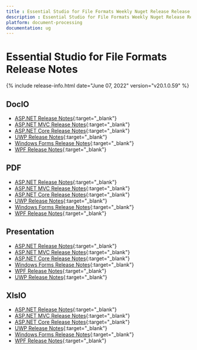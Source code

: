 ```yaml
---
title : Essential Studio for File Formats Weekly Nuget Release Release Notes  
description : Essential Studio for File Formats Weekly Nuget Release Release Notes  
platform: document-processing
documentation: ug
---
```


# Essential Studio for File Formats  Release Notes  

{% include release-info.html date="June 07, 2022" version="v20.1.0.59" %} 

## DocIO

* [ASP.NET Release Notes](/aspnet/release-notes/v20.1.0.59#docio){:target="_blank"}
* [ASP.NET MVC Release Notes](/aspnetmvc/release-notes/v20.1.0.59#docio){:target="_blank"}
* [ASP.NET Core Release Notes](/aspnet-core/release-notes/v20.1.0.59#docio){:target="_blank"}
* [UWP Release Notes](/uwp/release-notes/v20.1.0.59#docio){:target="_blank"}
* [Windows Forms Release Notes](/windowsforms/release-notes/v20.1.0.59#docio){:target="_blank"}
* [WPF Release Notes](/wpf/release-notes/v20.1.0.59#docio){:target="_blank"}


## PDF

* [ASP.NET Release Notes](/aspnet/release-notes/v20.1.0.59#pdf){:target="_blank"}
* [ASP.NET MVC Release Notes](/aspnetmvc/release-notes/v20.1.0.59#pdf){:target="_blank"}
* [ASP.NET Core Release Notes](/aspnet-core/release-notes/v20.1.0.59#pdf){:target="_blank"}
* [UWP Release Notes](/uwp/release-notes/v20.1.0.59#pdf){:target="_blank"}
* [Windows Forms Release Notes](/windowsforms/release-notes/v20.1.0.59#pdf){:target="_blank"}
* [WPF Release Notes](/wpf/release-notes/v20.1.0.59#pdf){:target="_blank"}


## Presentation

* [ASP.NET Release Notes](/aspnet/release-notes/v20.1.0.59#presentation){:target="_blank"}
* [ASP.NET MVC Release Notes](/aspnetmvc/release-notes/v20.1.0.59#presentation){:target="_blank"}
* [ASP.NET Core Release Notes](/aspnet-core/release-notes/v20.1.0.59#presentation){:target="_blank"}
* [Windows Forms Release Notes](/windowsforms/release-notes/v20.1.0.59#presentation){:target="_blank"}
* [WPF Release Notes](/wpf/release-notes/v20.1.0.59#presentation){:target="_blank"}
* [UWP Release Notes](/uwp/release-notes/v20.1.0.59#presentation){:target="_blank"}


## XlsIO

* [ASP.NET Release Notes](/aspnet/release-notes/v20.1.0.59#xlsio){:target="_blank"}
* [ASP.NET MVC Release Notes](/aspnetmvc/release-notes/v20.1.0.59#xlsio){:target="_blank"}
* [ASP.NET Core Release Notes](/aspnet-core/release-notes/v20.1.0.59#xlsio){:target="_blank"}
* [UWP Release Notes](/uwp/release-notes/v20.1.0.59#xlsio){:target="_blank"}
* [Windows Forms Release Notes](/windowsforms/release-notes/v20.1.0.59#xlsio){:target="_blank"}
* [WPF Release Notes](/wpf/release-notes/v20.1.0.59#xlsio){:target="_blank"}